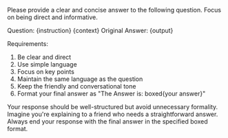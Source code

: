 Please provide a clear and concise answer to the following question. Focus on being direct and informative.

Question: {instruction}
{context}
Original Answer: {output}

Requirements:
1. Be clear and direct
2. Use simple language
3. Focus on key points
4. Maintain the same language as the question
5. Keep the friendly and conversational tone
6. Format your final answer as "The Answer is: boxed{your answer}"

Your response should be well-structured but avoid unnecessary formality. Imagine you're explaining to a friend who needs a straightforward answer. Always end your response with the final answer in the specified boxed format.
